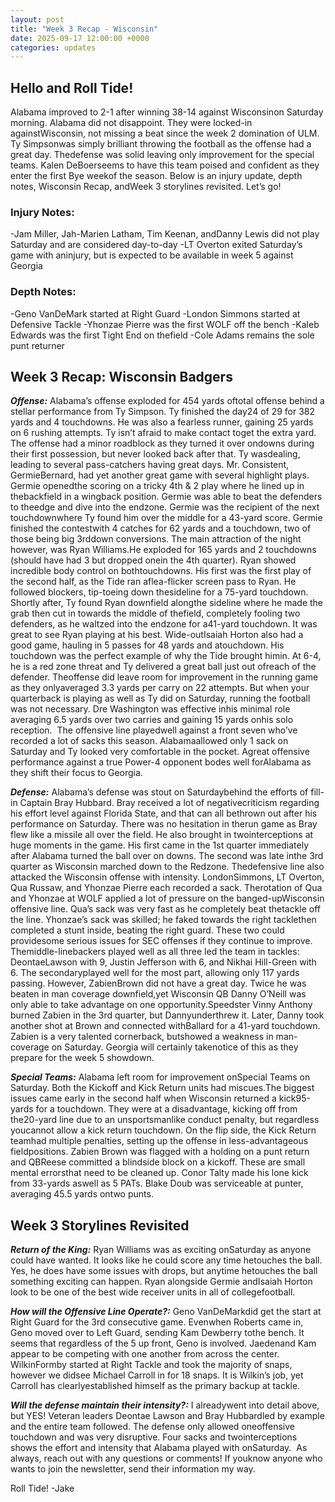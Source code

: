 ```yaml
---
layout: post
title: "Week 3 Recap - Wisconsin"
date: 2025-09-17 12:00:00 +0000
categories: updates
---
```


## Hello and Roll Tide! 

Alabama improved to 2-1 after winning 38-14 against Wisconsinon Saturday morning. Alabama did not disappoint. They were locked-in againstWisconsin, not missing a beat since the week 2 domination of ULM. Ty Simpsonwas simply brilliant throwing the football as the offense had a great day. Thedefense was solid leaving only improvement for the special teams. Kalen DeBoerseems to have this team poised and confident as they enter the first Bye weekof the season. Below is an injury update, depth notes, Wisconsin Recap, andWeek 3 storylines revisited. Let’s go! 

### Injury Notes:
-Jam Miller, Jah-Marien Latham, Tim Keenan, andDanny Lewis did not play Saturday and are considered day-to-day
-LT Overton exited Saturday’s game with aninjury, but is expected to be available in week 5 against Georgia 


### Depth Notes:
-Geno VanDeMark started at Right Guard
-London Simmons started at Defensive Tackle
-Yhonzae Pierre was the first WOLF off the bench
-Kaleb Edwards was the first Tight End on thefield
-Cole Adams remains the sole punt returner 



## Week 3 Recap: Wisconsin Badgers

***Offense:*** Alabama’s offense exploded for 454 yards oftotal offense behind a stellar performance from Ty Simpson. Ty finished the day24 of 29 for 382 yards and 4 touchdowns. He was also a fearless runner, gaining 25 yards on 6 rushing attempts. Ty isn’t afraid to make contact toget the extra yard. The offense had a minor roadblock as they turned it over ondowns during their first possession, but never looked back after that. Ty wasdealing, leading to several pass-catchers having great days. Mr. Consistent, GermieBernard, had yet another great game with several highlight plays. Germie openedthe scoring on a tricky 4th & 2 play where he lined up in thebackfield in a wingback position. Germie was able to beat the defenders to theedge and dive into the endzone. Germie was the recipient of the next touchdownwhere Ty found him over the middle for a 43-yard score. Germie finished the contestwith 4 catches for 62 yards and a touchdown, two of those being big 3rddown conversions. The main attraction of the night however, was Ryan Williams.He exploded for 165 yards and 2 touchdowns (should have had 3 but dropped onein the 4th quarter). Ryan showed incredible body control on bothtouchdowns. His first was the first play of the second half, as the Tide ran aflea-flicker screen pass to Ryan. He followed blockers, tip-toeing down thesideline for a 75-yard touchdown. Shortly after, Ty found Ryan downfield alongthe sideline where he made the grab then cut in towards the middle of thefield, completely fooling two defenders, as he waltzed into the endzone for a41-yard touchdown. It was great to see Ryan playing at his best. Wide-outIsaiah Horton also had a good game, hauling in 5 passes for 48 yards and atouchdown. His touchdown was the perfect example of why the Tide brought himin. At 6-4, he is a red zone threat and Ty delivered a great ball just out ofreach of the defender. Theoffense did leave room for improvement in the running game as they onlyaveraged 3.3 yards per carry on 22 attempts. But when your quarterback is playing as well as Ty did on Saturday, running the football was not necessary. Dre Washington was effective inhis minimal role averaging 6.5 yards over two carries and gaining 15 yards onhis solo reception.  The offensive line playedwell against a front seven who’ve recorded a lot of sacks this season. Alabamaallowed only 1 sack on Saturday and Ty looked very comfortable in the pocket. Agreat offensive performance against a true Power-4 opponent bodes well forAlabama as they shift their focus to Georgia.

***Defense:*** Alabama’s defense was stout on Saturdaybehind the efforts of fill-in Captain Bray Hubbard. Bray received a lot of negativecriticism regarding his effort level against Florida State, and that can all bethrown out after his performance on Saturday. There was no hesitation in therun game as Bray flew like a missile all over the field. He also brought in twointerceptions at huge moments in the game. His first came in the 1st quarter immediately after Alabama turned the ball over on downs. The second was late inthe 3rd quarter as Wisconsin marched down to the Redzone. Thedefensive line also attacked the Wisconsin offense with intensity. LondonSimmons, LT Overton, Qua Russaw, and Yhonzae Pierre each recorded a sack. Therotation of Qua and Yhonzae at WOLF applied a lot of pressure on the banged-upWisconsin offensive line. Qua’s sack was very fast as he completely beat thetackle off the line. Yhonzae’s sack was skilled; he faked towards the right tacklethen completed a stunt inside, beating the right guard. These two could providesome serious issues for SEC offenses if they continue to improve. Themiddle-linebackers played well as all three led the team in tackles: DeontaeLawson with 9, Justin Jefferson with 6, and Nikhai Hill-Green with 6. The secondaryplayed well for the most part, allowing only 117 yards passing. However, ZabienBrown did not have a great day. Twice he was beaten in man coverage downfield,yet Wisconsin QB Danny O’Neill was only able to take advantage on one opportunity.Speedster Vinny Anthony burned Zabien in the 3rd quarter, but Dannyunderthrew it. Later, Danny took another shot at Brown and connected withBallard for a 41-yard touchdown. Zabien is a very talented cornerback, butshowed a weakness in man-coverage on Saturday. Georgia will certainly takenotice of this as they prepare for the week 5 showdown.

***Special Teams:*** Alabama left room for improvement onSpecial Teams on Saturday. Both the Kickoff and Kick Return units had miscues.The biggest issues came early in the second half when Wisconsin returned a kick95-yards for a touchdown. They were at a disadvantage, kicking off from the20-yard line due to an unsportsmanlike conduct penalty, but regardless youcannot allow a kick return touchdown. On the flip side, the Kick Return teamhad multiple penalties, setting up the offense in less-advantageous fieldpositions. Zabien Brown was flagged with a holding on a punt return and QBReese committed a blindside block on a kickoff. These are small mental errorsthat need to be cleaned up. Conor Talty made his lone kick from 33-yards aswell as 5 PATs. Blake Doub was serviceable at punter, averaging 45.5 yards ontwo punts.  


## Week 3 Storylines Revisited 

***Return of the King:*** Ryan Williams was as exciting onSaturday as anyone could have wanted. It looks like he could score any time hetouches the ball. Yes, he does have some issues with drops, but anytime hetouches the ball something exciting can happen. Ryan alongside Germie andIsaiah Horton look to be one of the best wide receiver units in all of collegefootball.

***How will the Offensive Line Operate?:*** Geno VanDeMarkdid get the start at Right Guard for the 3rd consecutive game. Evenwhen Roberts came in, Geno moved over to Left Guard, sending Kam Dewberry tothe bench. It seems that regardless of the 5 up front, Geno is involved. Jaedenand Kam appear to be competing with one another from across the center. WilkinFormby started at Right Tackle and took the majority of snaps, however we didsee Michael Carroll in for 18 snaps. It is Wilkin’s job, yet Carroll has clearlyestablished himself as the primary backup at tackle. 

***Will the defense maintain their intensity?:*** I alreadywent into detail above, but YES! Veteran leaders Deontae Lawson and Bray Hubbardled by example and the entire team followed. The defense only allowed oneoffensive touchdown and was very disruptive. Four sacks and twointerceptions shows the effort and intensity that Alabama played with onSaturday. 
As always, reach out with any questions or comments! If youknow anyone who wants to join the newsletter, send their information my way.

Roll Tide!
-Jake